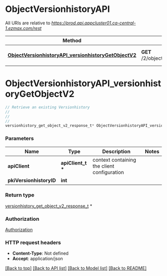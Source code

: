 # ObjectVersionhistoryAPI

All URIs are relative to *https://prod.api.appcluster01.ca-central-1.ezmax.com/rest*

Method | HTTP request | Description
------------- | ------------- | -------------
[**ObjectVersionhistoryAPI_versionhistoryGetObjectV2**](ObjectVersionhistoryAPI.md#ObjectVersionhistoryAPI_versionhistoryGetObjectV2) | **GET** /2/object/versionhistory/{pkiVersionhistoryID} | Retrieve an existing Versionhistory


# **ObjectVersionhistoryAPI_versionhistoryGetObjectV2**
```c
// Retrieve an existing Versionhistory
//
// 
//
versionhistory_get_object_v2_response_t* ObjectVersionhistoryAPI_versionhistoryGetObjectV2(apiClient_t *apiClient, int pkiVersionhistoryID);
```

### Parameters
Name | Type | Description  | Notes
------------- | ------------- | ------------- | -------------
**apiClient** | **apiClient_t \*** | context containing the client configuration |
**pkiVersionhistoryID** | **int** |  | 

### Return type

[versionhistory_get_object_v2_response_t](versionhistory_get_object_v2_response.md) *


### Authorization

[Authorization](../README.md#Authorization)

### HTTP request headers

 - **Content-Type**: Not defined
 - **Accept**: application/json

[[Back to top]](#) [[Back to API list]](../README.md#documentation-for-api-endpoints) [[Back to Model list]](../README.md#documentation-for-models) [[Back to README]](../README.md)

